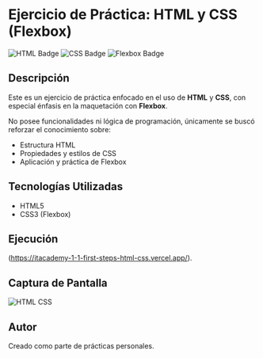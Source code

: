 # Ejercicio de Práctica: HTML y CSS (Flexbox)

![HTML Badge](https://img.shields.io/badge/HTML-5-orange?style=for-the-badge)
![CSS Badge](https://img.shields.io/badge/CSS-3-blue?style=for-the-badge)
![Flexbox Badge](https://img.shields.io/badge/Flexbox-layout-green?style=for-the-badge)

## Descripción
Este es un ejercicio de práctica enfocado en el uso de **HTML** y **CSS**, con especial énfasis en la maquetación con **Flexbox**.

No posee funcionalidades ni lógica de programación, únicamente se buscó reforzar el conocimiento sobre:
- Estructura HTML
- Propiedades y estilos de CSS
- Aplicación y práctica de Flexbox

## Tecnologías Utilizadas
- HTML5
- CSS3 (Flexbox)

## Ejecución
(https://itacademy-1-1-first-steps-html-css.vercel.app/).

## Captura de Pantalla
![HTML CSS](https://github.com/user-attachments/assets/75a3ceb6-5e04-4408-aeca-7dda20f4e0f3)

## Autor
Creado como parte de prácticas personales.


